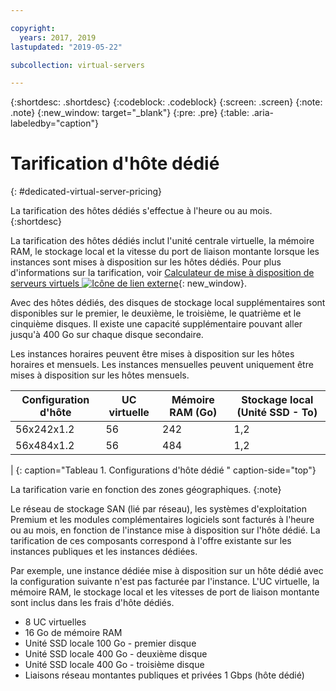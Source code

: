 ```yaml
---

copyright:
  years: 2017, 2019
lastupdated: "2019-05-22"

subcollection: virtual-servers

---
```


{:shortdesc: .shortdesc}
{:codeblock: .codeblock}
{:screen: .screen}
{:note: .note}
{:new_window: target="_blank"}
{:pre: .pre}
{:table: .aria-labeledby="caption"}

# Tarification d'hôte dédié
{: #dedicated-virtual-server-pricing}

La tarification des hôtes dédiés s'effectue à l'heure ou au mois.
{:shortdesc}

La tarification des hôtes dédiés inclut l'unité centrale virtuelle, la mémoire RAM, le stockage local et la vitesse du port de liaison montante lorsque les instances sont mises à disposition sur les hôtes dédiés. Pour plus d'informations sur la tarification, voir [Calculateur de mise à disposition de serveurs virtuels ![Icône de lien externe](../icons/launch-glyph.svg "Icône de lien externe")](https://www.ibm.com/cloud-computing/bluemix/virtual-servers/calculator){: new_window}.

Avec des hôtes dédiés, des disques de stockage local supplémentaires sont disponibles sur le premier, le deuxième, le troisième, le quatrième et le cinquième disques. Il existe une capacité supplémentaire pouvant aller jusqu'à 400 Go sur chaque disque secondaire.

Les instances horaires peuvent être mises à disposition sur les hôtes horaires et mensuels. Les instances mensuelles peuvent uniquement être mises à disposition sur les hôtes mensuels.

| Configuration d'hôte | UC virtuelle	| Mémoire RAM (Go) | Stockage local (Unité SSD - To) |
| ------------------ | ---- | -------- | ---------------------- |
| 56x242x1.2  	     |  56 	|   242    |        	1,2	          |
| 56x484x1.2         |  56  |   484    |     1,2
|
{: caption="Tableau 1. Configurations d'hôte dédié " caption-side="top"}

La tarification varie en fonction des zones géographiques.
{:note}

Le réseau de stockage SAN (lié par réseau), les systèmes d'exploitation Premium et les modules complémentaires logiciels sont facturés à l'heure ou au mois, en fonction de l'instance mise à disposition sur l'hôte dédié. La tarification de ces composants correspond à l'offre existante sur les instances publiques et les instances dédiées. 

Par exemple, une instance dédiée mise à disposition sur un hôte dédié avec la configuration suivante n'est pas facturée par l'instance. L'UC virtuelle, la mémoire RAM, le stockage local et les vitesses de port de liaison montante sont inclus dans les frais d'hôte dédiés. 

* 8 UC virtuelles
* 16 Go de mémoire RAM
* Unité SSD locale 100 Go - premier disque
* Unité SSD locale 400 Go - deuxième disque
* Unité SSD locale 400 Go - troisième disque
* Liaisons réseau montantes publiques et privées 1 Gbps (hôte dédié) 

